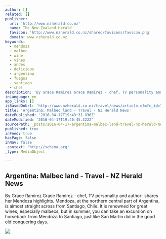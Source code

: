 ```yaml
---
author: []
related: []
publisher:
  url: 'http://www.nzherald.co.nz'
  name: The New Zealand Herald
  favicon: 'http://www.nzherald.co.nz/shared/favicons/favicon.png'
  domain: www.nzherald.co.nz
keywords:
  - mendoza
  - malbec
  - wine
  - vines
  - andes
  - delicious
  - argentina
  - fuegos
  - santiago
  - chef
description: 'By Grace Ramirez Grace Ramirez - chef, TV personality and author- shares her Mendoza highlights. Mendoza, at the northern central part of Argentina, is almost straight across from Santiago, Chile. It is renowned for great wines, especially malbecs, but in summer, you can take an excursion on horseback from Mendoza to Santiago, just like San Martin did in the good old conquering days.'
inLanguage: en
app_links: []
isBasedOnUrl: 'http://www.nzherald.co.nz/travel/news/article.cfm?c_id=7&objectid=11623722'
title: 'Argentina: Malbec land - Travel - NZ Herald News'
datePublished: '2016-04-17T19:43:31.836Z'
dateModified: '2016-04-17T19:40:45.322Z'
sourcePath: _posts/2016-04-17-argentina-malbec-land-travel-nz-herald-news.md
published: true
inFeed: true
hasPage: false
inNav: false
_context: 'http://schema.org'
_type: MediaObject

---
```

<article style=""><h1>Argentina: Malbec land - Travel - NZ Herald News</h1><p>By Grace Ramirez Grace Ramirez - chef, TV personality and author- shares her Mendoza highlights. Mendoza, at the northern central part of Argentina, is almost straight across from Santiago, Chile. It is renowned for great wines, especially malbecs, but in summer, you can take an excursion on horseback from Mendoza to Santiago, just like San Martin did in the good old conquering days.</p><img src="http://media.nzherald.co.nz/webcontent/image/jpg/201616/110416SPLGRACE_2_1024x768.jpg" /></article>